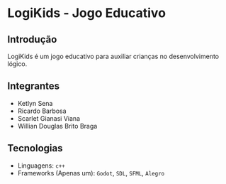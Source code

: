 # LogiKids - Jogo Educativo

## Introdução
LogiKids é um jogo educativo para auxiliar crianças no desenvolvimento lógico.

## Integrantes
- Ketlyn Sena
- Ricardo Barbosa
- Scarlet Gianasi Viana
- Willian Douglas Brito Braga

## Tecnologias
- Linguagens: `c++`
- Frameworks (Apenas um): `Godot`, `SDL`, `SFML`, `Alegro`
